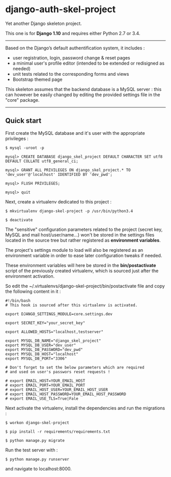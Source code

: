 django-auth-skel-project
==================

Yet another Django skeleton project.

This one is for **Django 1.10** and requires either Python 2.7 or 3.4.

---

Based on the Django’s default authentification system, it includes :

* user registration, login, password change & reset pages
* a minimal user's profile editor (intended to be extended or redisigned as needed)
* unit tests related to the corresponding forms and views
* Bootstrap themed page

This skeleton assumes that the backend database is a MySQL server : this can
however be easily changed by editing the provided settings file in the "core" package.

---

Quick start
------------

First create the MySQL database and it's user with the appropriate privileges :

    $ mysql -uroot -p

    mysql> CREATE DATABASE django_skel_project DEFAULT CHARACTER SET utf8 DEFAULT COLLATE utf8_general_ci;

    mysql> GRANT ALL PRIVILEGES ON django_skel_project.* TO 'dev_user'@'localhost' IDENTIFIED BY 'dev_pwd';

    mysql> FLUSH PRIVILEGES;

    mysql> quit


Next, create a virtualenv dedicated to this project :

    $ mkvirtualenv django-skel-project -p /usr/bin/python3.4

    $ deactivate


The "sensitive" configuration parameters related to the project (secret key,
MySQL and mail host/user/name...) won't be stored in the settings files located
in the source tree but rather registered as **environment variables**.

The project's settings module to load will also be registered as an environment
variable in order to ease later configuration tweaks if needed.

These environment variables will here be stored in the **bin/postactivate**
script of the previously created virtualenv, which is sourced just after the
environment activation.

So edit the  ~/.virtualenvs/django-skel-project/bin/postactivate file and copy
the following content in it :

    #!/bin/bash
    # This hook is sourced after this virtualenv is activated.

    export DJANGO_SETTINGS_MODULE=core.settings.dev

    export SECRET_KEY="your_secret_key"

    export ALLOWED_HOSTS="localhost,testserver"

    export MYSQL_DB_NAME="django_skel_project"
    export MYSQL_DB_USER="dev_user"
    export MYSQL_DB_PASSWORD="dev_pwd"
    export MYSQL_DB_HOST="localhost"
    export MYSQL_DB_PORT="3306"

    # Don't forget to set the below parameters which are required
    # and used on user's passwors reset requests !

    # export EMAIL_HOST=YOUR_EMAIL_HOST
    # export EMAIL_PORT=YOUR_EMAIL_PORT
    # export EMAIL_HOST_USER=YOUR_EMAIL_HOST_USER
    # export EMAIL_HOST_PASSWORD=YOUR_EMAIL_HOST_PASSWORD
    # export EMAIL_USE_TLS=True|Fale


Next activate the virtualenv, install the dependencies and run the migrations :

    $ workon django-skel-project

    $ pip install -r requirements/requirements.txt

    $ python manage.py migrate


Run the test server with :

    $ python manage.py runserver

and navigate to localhost:8000.
